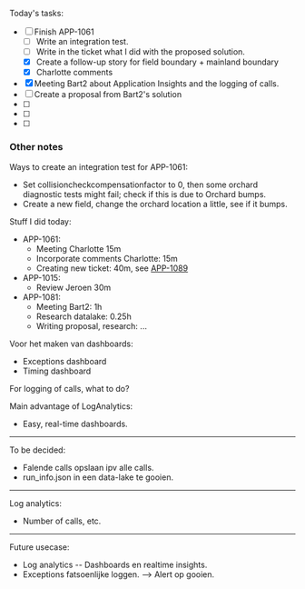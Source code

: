 Today's tasks:
- [ ] Finish APP-1061
    - [ ] Write an integration test.
    - [ ] Write in the ticket what I did with the proposed solution.
    - [x] Create a follow-up story for field boundary + mainland boundary
    - [x] Charlotte comments
- [x] Meeting Bart2 about Application Insights and the logging of calls.
- [ ] Create a proposal from Bart2's solution
- [ ] 
- [ ] 
- [ ]  

### Other notes

Ways to create an integration test for APP-1061:
- Set collisioncheckcompensationfactor to 0, then some orchard diagnostic tests might fail; check if this is due to Orchard bumps.
- Create a new field, change the orchard location a little, see if it bumps.



Stuff I did today:
- APP-1061:
    - Meeting Charlotte 15m
    - Incorporate comments Charlotte: 15m
    - Creating new ticket: 40m, see [APP-1089](https://agxeed.atlassian.net/browse/APP-1089)
- APP-1015:
    - Review Jeroen 30m
- APP-1081:
    - Meeting Bart2: 1h
    - Research datalake: 0.25h
    - Writing proposal, research: ...


Voor het maken van dashboards:
- Exceptions dashboard
- Timing dashboard


For logging of calls, what to do?



Main advantage of LogAnalytics:
- Easy, real-time dashboards.




-----
To be decided:
- Falende calls opslaan ipv alle calls.
- run_info.json in een data-lake te gooien.


-----
Log analytics:
- Number of calls, etc.


-----
Future usecase:
- Log analytics -- Dashboards en realtime insights.
- Exceptions fatsoenlijke loggen.
--> Alert op gooien.


